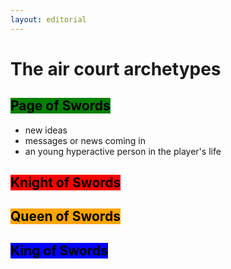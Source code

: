 ```yaml
---
layout: editorial
---
```


# The air court archetypes

## <mark style="background-color:green;">Page of Swords</mark>



* new ideas
* messages or news coming in
* an young hyperactive person in the player's life



## <mark style="background-color:red;">Knight of Swords</mark>

## <mark style="background-color:orange;">Queen of Swords</mark>

## <mark style="background-color:blue;">King of Swords</mark>


